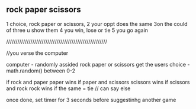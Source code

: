## rock paper scissors

1 choice, rock paper or scissors,
2 your oppt does the same
3on the could of three u show them
4 you win, lose or tie
5 you go again

//////////////////////////////////////////////////////

//you verse the computer

computer - randomly assided rock paper or scissors
get the users choice - math.random() between 0-2

if rock and paper paper wins
if paper and scissors scissors wins
if scissors and rock rock wins
if the same = tie // can say else

once done, set timer for 3 seconds 
        before suggestinhg another game

